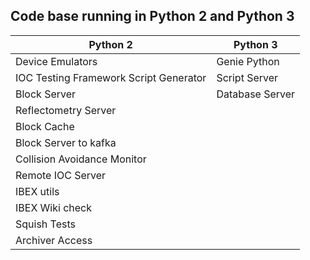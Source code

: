## Code base running in Python 2 and Python 3

| Python 2| Python 3|
| ------ | ----  |
| Device Emulators | Genie Python |
| IOC Testing Framework Script Generator | Script Server |
| Block Server | Database Server |
| Reflectometry Server | 
| Block Cache | 
| Block Server to kafka |
| Collision Avoidance Monitor |
| Remote IOC Server |
| IBEX utils |
| IBEX Wiki check |
| Squish Tests|
| Archiver Access |
